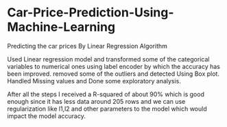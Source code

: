 # Car-Price-Prediction-Using-Machine-Learning
Predicting the car prices By Linear Regression Algorithm

Used Linear regression model and transformed some of the categorical variables to numerical ones using label encoder by which the accuracy has been improved. removed some of the outliers and detected  Using Box plot.
Handled Missing values and Done some exploratory analysis.

After all the steps I received a R-squared of about 90% which is good enough since it has less data around 205 rows and we can use regularization like l1,l2 and other parameters to the model which would impact the model accuracy.


